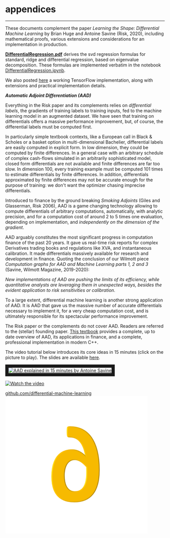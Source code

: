 # appendices
---

These documents complement the paper *Learning the Shape: Differential Machine Learning* by Brian Huge and Antoine Savine (Risk, 2020), including mathematical proofs, various extensions and considerations for an implementation in production.


[**DifferentialRegression.pdf**](https://github.com/differential-machine-learning/appendices/blob/master/DifferentialRegression.pdf) derives the svd regression formulas for standard, ridge and differential regression, based on eigenvalue decomposition. These formulas are implemented verbatim in the notebook [DifferentialRegression.ipynb](https://github.com/differential-machine-learning/notebooks/blob/master/DifferentialRegression.ipynb).

We also posted [here](https://differential-machine-learning.github.io/notebooks/) a working TensorFlow implementation, along with extensions and practical implementation details. 

***Automatic Adjoint Differentiation (AAD)***

Everything in the Risk paper and its complements relies on *differential labels*, the gradients of training labels to training inputs, fed to the machine learning model in an augmented dataset. We have seen that training on differentials offers a massive performance improvement, but, of course, the differential labels must be computed first.

In particularly simple textbook contexts, like a European call in Black & Scholes or a basket option in multi-dimensional Bachelier, differential labels are easily computed in explicit form. In low dimension, they could be computed by finite differences. In a general case with an arbitrary schedule of complex cash-flows simulated in an arbitrarily sophisticated model, closed form differentials are not available and finite differences are far too slow. In dimension 100, every training example must be computed 101 times to estimate differentials by finite differences. In addition, differentials approximated by finite differences may not be accurate enough for the purpose of training: we don't want the optimizer chasing imprecise differentials.

Introduced to finance by the ground breaking *Smoking Adjoints* (Giles and Glasserman, Risk 2006), AAD is a game changing technology allowing to compute differentials of arbitrary computations, automatically, with analytic precision, and for a computation cost of around 2 to 5 times one evaluation, depending on implementation, and *independently on the dimension of the gradient*. 

AAD arguably constitutes the most significant progress in computation finance of the past 20 years. It gave us real-time risk reports for complex Derivatives trading books and regulations like XVA, and instantaneous calibration. It made differentials massively available for research and development in finance. Quoting the conclusion of our Wilmott piece *Computation graphs for AAD and Machine Learning parts 1, 2 and 3* (Savine, Wilmott Magazine, 2019-2020):

*New implementations of AAD are pushing the limits of its efficiency, while quantitative analysts are leveraging them in unexpected ways, besides the evident application to risk sensitivities or calibration.*

To a large extent, differential machine learning is another strong application of AAD. It is AAD that gave us the massive number of accurate differentials necessary to implement it, for a very cheap computation cost, and is ultimately responsible for its spectacular performance improvement. 

The Risk paper or the complements do not cover AAD. Readers are referred to the (stellar) founding paper. [This textbook](https://www.amazon.com/Modern-Computational-Finance-Parallel-Simulations-dp-1119539455/dp/1119539455) provides a complete, up to date overview of AAD, its applications in finance, and a complete, professional implementation in modern C++.

The video tutorial below introduces its core ideas in 15 minutes (click on the picture to play). The slides are available [here](https://drive.google.com/file/d/1dJz7c4fe7bAkfRX3ntv3vyx_VNfFMOsO/view).

<p align="center">
  
<a href="http://www.youtube.com/watch?feature=player_embedded&v=IcQkwgPwfm4
" target="_blank"><img src="http://img.youtube.com/vi/IcQkwgPwfm4/0.jpg" 
alt="AAD explained in 15 minutes by Antoine Savine" width="240" height="180" border="10" /></a>  
  
  
  
  
  
  
  
  
  
[![Watch the video](https://img.youtube.com/vi/IcQkwgPwfm4/maxresdefault.jpg)](https://youtu.be/IcQkwgPwfm4)

</p>

[github.com/differential-machine-learning](https://github.com/differential-machine-learning)
<img src="differential.png">

